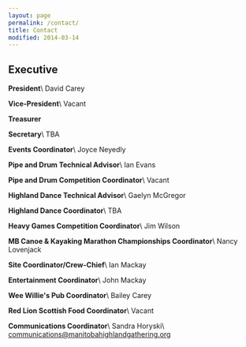 ```yaml
---
layout: page
permalink: /contact/
title: Contact
modified: 2014-03-14
---
```


<div class="pagination" markdown="1">

## Executive ##
**President**\\
David Carey

**Vice-President**\\
Vacant

**Treasurer**

**Secretary**\\
TBA

**Events Coordinator**\\
Joyce Neyedly

**Pipe and Drum Technical Advisor**\\
Ian Evans

**Pipe and Drum Competition Coordinator**\\
Vacant

**Highland Dance Technical Advisor**\\
Gaelyn McGregor

**Highland Dance Coordinator**\\
TBA

**Heavy Games Competition Coordinator**\\
Jim Wilson

**MB Canoe & Kayaking Marathon Championships Coordinator**\\
Nancy Lovenjack

**Site Coordinator/Crew-Chief**\\
Ian Mackay

**Entertainment Coordinator**\\
John Mackay

**Wee Willie's Pub Coordinator**\\
Bailey Carey

**Red Lion Scottish Food Coordinator**\\
Vacant

**Communications Coordinator**\\
Sandra Horyski\\
<communications@manitobahighlandgathering.org>

</div>
